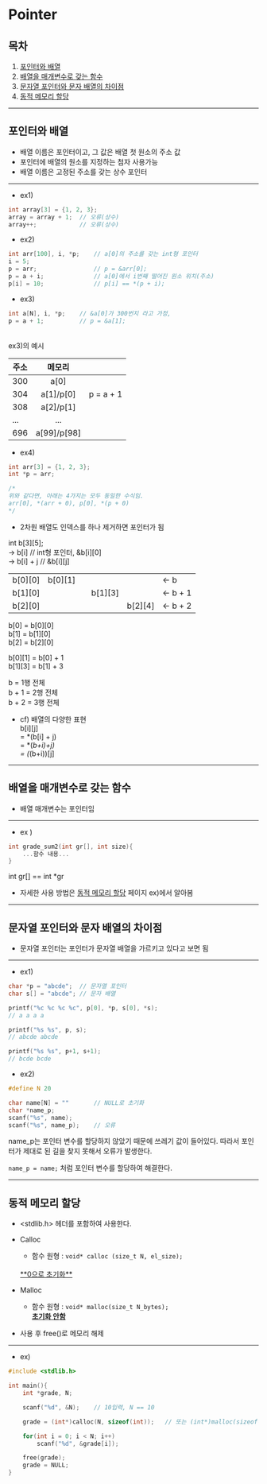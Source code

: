 # Pointer 
## 목차
1. [포인터와 배열](#포인터와-배열)<br>
1. [배열을 매개변수로 갖는 함수](#배열을-매개변수로-갖는-함수)<br>
1. [문자열 포인터와 문자 배열의 차이점](#문자열-포인터와-문자-배열의-차이점)<br>
1. [동적 메모리 할당](#동적-메모리-할당)<br>
***
## 포인터와 배열
- 배열 이름은 포인터이고, 그 값은 배열 첫 원소의 주소 값<br>
- 포인터에 배열의 원소를 지정하는 첨자 사용가능<br>
- 배열 이름은 고정된 주소를 갖는 상수 포인터
***
- ex1)
```C
int array[3] = {1, 2, 3};
array = array + 1;  // 오류(상수)
array++;            // 오류(상수)
```

- ex2)
```C
int arr[100], i, *p;    // a[0]의 주소를 갖는 int형 포인터
i = 5;
p = arr;                // p = &arr[0];
p = a + i;              // a[0]에서 i번째 떨어진 원소 위치(주소)
p[i] = 10;              // p[i] == *(p + i);
```
- ex3)
```C
int a[N], i, *p;    // &a[0]가 300번지 라고 가정,
p = a + 1;          // p = &a[1];
```
<br>
ex3)의 예시<br>

|주소 | 메모리 ||
|---|:---:|---|
|300|a[0]|
|304|a[1]/p[0]| p = a + 1 |
|308|a[2]/p[1]|
|...|...|
|696|a[99]/p[98]|

- ex4) 
```C
int arr[3] = {1, 2, 3};
int *p = arr;

/*
위와 같다면, 아래는 4가지는 모두 동일한 수식임.
arr[0], *(arr + 0), p[0], *(p + 0)
*/
```
- 2차원 배열도 인덱스를 하나 제거하면 포인터가 됨

int b[3][5];<br>
-> b[i]         // int형 포인터, &b[i][0]<br>
-> b[i] + j     // &b[i][j]<br>

|||||||
|---|---|---|---|---|---|
|b[0][0]|b[0][1]|||| <- b
|b[1][0]|||b[1][3]|| <- b + 1
|b[2][0]||||b[2][4]| <- b + 2

b[0] = b[0][0]<br>
b[1] = b[1][0]<br>
b[2] = b[2][0]<br>

b[0][1] = b[0] + 1<br>
b[1][3] = b[1] + 3<br>

b = 1행 전체<br>
b + 1 = 2행 전체<br>
b + 2 = 3행 전체

- cf) 배열의 다양한 표현<br>
b[i][j] <br>= *(b[i] + j) <br>= *(*b+i)+j)<br> = (*(b+i))[j]
***
## 배열을 매개변수로 갖는 함수
- 배열 매개변수는 포인터임
***
- ex )
```C
int grade_sum2(int gr[], int size){
    ...함수 내용...
}
```
int gr[] == int *gr
* 자세한 사용 방법은 [동적 메모리 할당](#동적-메모리-할당) 페이지 ex)에서 알아봄
***
## 문자열 포인터와 문자 배열의 차이점
- 문자열 포인터는 포인터가 문자열 배열을 가르키고 있다고 보면 됨
***
- ex1)
```C
char *p = "abcde";  // 문자열 포인터
char s[] = "abcde"; // 문자 배열

printf("%c %c %c %c", p[0], *p, s[0], *s);
// a a a a

printf("%s %s", p, s);
// abcde abcde

printf("%s %s", p+1, s+1);
// bcde bcde
```
- ex2)
```C
#define N 20

char name[N] = ""       // NULL로 초기화
char *name_p;
scanf("%s", name);
scanf("%s", name_p);    // 오류
```
name_p는 포인터 변수를 할당하지 않았기 때문에 쓰레기 값이 들어있다. 따라서 포인터가 제대로 된 길을 찾지 못해서 오류가 발생한다.

`name_p = name;` 처럼 포인터 변수를 할당하여 해결한다.
***
## 동적 메모리 할당
- <stdlib.h> 헤더를 포함하여 사용한다.

- Calloc
    - 함수 원형 : `void* calloc (size_t N, el_size);`
    <br>
    <u>**0으로 초기화**</u>

- Malloc
    - 함수 원형 : `void* malloc(size_t N_bytes);`<br>
    <u>**초기화 안함**</u>

- 사용 후 free()로 메모리 해제
***
- ex)
```C
#include <stdlib.h>

int main(){
    int *grade, N;

    scanf("%d", &N);    // 10입력, N == 10

    grade = (int*)calloc(N, sizeof(int));   // 또는 (int*)malloc(sizeof(int)*N);

    for(int i = 0; i < N; i++)
        scanf("%d", &grade[i]);

    free(grade);
    grade = NULL;
}
```
